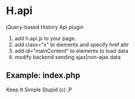 H.api
=====

jQuery-based History Api plugin

1) add h.api.js to your page.
2) add class="x" to elements and specify href attr
3) add id="mainContent" to elements to load data
4) modify backend sending ajax|non-ajax data


Example: index.php
----------------------------------------
Keep It Simple Stupid (c) ;P
